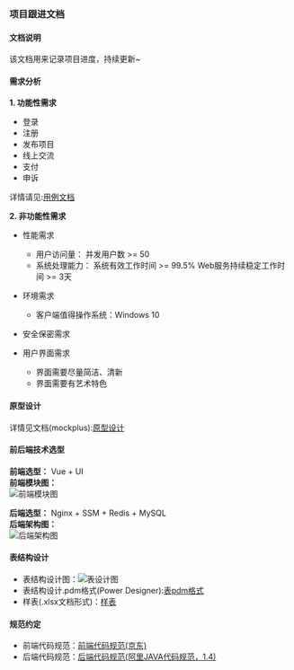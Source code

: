 ### 项目跟进文档

#### 文档说明   
该文档用来记录项目进度，持续更新~

#### 需求分析

**1. 功能性需求**
  * 登录
  * 注册
  * 发布项目
  * 线上交流
  * 支付
  * 申诉

详情请见:[用例文档](https://github.com/syt-honey/mobileMuseumOfArtWebsite/blob/master/%E7%BD%91%E7%AB%99%E7%94%A8%E4%BE%8B%E6%96%87%E6%A1%A3.md)

**2. 非功能性需求**
  * 性能需求
    * 用户访问量：
      并发用户数 >= 50
    * 系统处理能力：
      系统有效工作时间 >= 99.5%
      Web服务持续稳定工作时间 >= 3天

  * 环境需求
    * 客户端值得操作系统：Windows 10

  * 安全保密需求

  * 用户界面需求
    * 界面需要尽量简洁、清新
    * 界面需要有艺术特色

#### 原型设计

详情见文档(mockplus):[原型设计](https://github.com/syt-honey/mobileMuseumOfArtWebsite/blob/master/%E7%BD%91%E7%AB%99%E5%8E%9F%E5%9E%8B.mp)

#### 前后端技术选型

**前端选型：** Vue + UI   
**前端模块图：**  
![前端模块图](https://github.com/syt-honey/mobileMuseumOfArtWebsite/blob/master/picture/%E5%89%8D%E7%AB%AF%E6%A8%A1%E5%9D%97%E5%9B%BE.png)

**后端选型：** Nginx + SSM + Redis + MySQL  
**后端架构图：**  
![后端架构图](https://github.com/syt-honey/mobileMuseumOfArtWebsite/blob/master/picture/%E5%90%8E%E7%AB%AF%E7%AE%80%E6%98%93%E6%9E%B6%E6%9E%84%E5%9B%BE.png)


#### 表结构设计

* 表结构设计图：![表设计图](https://github.com/syt-honey/mobileMuseumOfArtWebsite/blob/master/data_model/data_model.png)
* 表结构设计.pdm格式(Power Designer):[表pdm格式](https://github.com/syt-honey/mobileMuseumOfArtWebsite/blob/master/data_model/datamodel.pdm)
* 样表(.xlsx文档形式)：[样表](https://github.com/syt-honey/mobileMuseumOfArtWebsite/blob/master/data_model/%E5%B0%8F%E9%BA%BB%E9%9B%80%E8%A1%A8%E8%AE%BE%E8%AE%A1.xlsx)


#### 规范约定   

* 前端代码规范：[前端代码规范(京东)](https://guide.aotu.io/docs/)
* 后端代码规范：[后端代码规范(阿里JAVA代码规范，1.4)](https://github.com/alibaba/p3c/blob/master/%E9%98%BF%E9%87%8C%E5%B7%B4%E5%B7%B4Java%E5%BC%80%E5%8F%91%E6%89%8B%E5%86%8C%EF%BC%88%E8%AF%A6%E5%B0%BD%E7%89%88%EF%BC%89.pdf)
